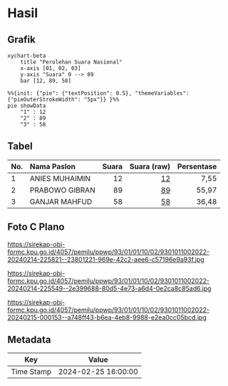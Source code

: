 # Hasil

## Grafik

```mermaid
xychart-beta
    title "Perolehan Suara Nasional"
    x-axis [01, 02, 03]
    y-axis "Suara" 0 --> 89
    bar [12, 89, 58]
```

```mermaid
%%{init: {"pie": {"textPosition": 0.5}, "themeVariables": {"pieOuterStrokeWidth": "5px"}} }%%
pie showData
    "1" : 12
    "2" : 89
    "3" : 58
```

## Tabel

| No. | Nama Paslon    | Suara | Suara (raw) | Persentase |
|:--- |:-------------- | -----:| -----------:| ----------:|
| 1   | ANIES MUHAIMIN | 12    | [12][p-1]   | 7,55       |
| 2   | PRABOWO GIBRAN | 89    | [89][p-2]   | 55,97      |
| 3   | GANJAR MAHFUD  | 58    | [58][p-3]   | 36,48      |


[p-1]: https://github.com/gigit-pemilu/pemilu-2024/blob/main/pilpres/hitung-suara/sub/93-papua-selatan/sub/01-merauke/sub/01-merauke/sub/1002-samkai/sub/022-tps/sub/paslon-1.txt
[p-2]: https://github.com/gigit-pemilu/pemilu-2024/blob/main/pilpres/hitung-suara/sub/93-papua-selatan/sub/01-merauke/sub/01-merauke/sub/1002-samkai/sub/022-tps/sub/paslon-2.txt
[p-3]: https://github.com/gigit-pemilu/pemilu-2024/blob/main/pilpres/hitung-suara/sub/93-papua-selatan/sub/01-merauke/sub/01-merauke/sub/1002-samkai/sub/022-tps/sub/paslon-3.txt

## Foto C Plano

https://sirekap-obj-formc.kpu.go.id/4057/pemilu/ppwp/93/01/01/10/02/9301011002022-20240214-225821--23801221-969e-42c2-aee6-c57196e9a93f.jpg

https://sirekap-obj-formc.kpu.go.id/4057/pemilu/ppwp/93/01/01/10/02/9301011002022-20240214-225549--2e399688-80d5-4e73-a6d4-0e2ca8c85ad6.jpg

https://sirekap-obj-formc.kpu.go.id/4057/pemilu/ppwp/93/01/01/10/02/9301011002022-20240215-000153--a748ff43-b6ea-4eb8-9988-e2ea0cc05bcd.jpg


## Metadata

| Key        | Value               |
| ---------- | ------------------- |
| Time Stamp | 2024-02-25 16:00:00 |



